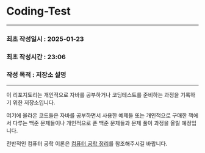 # Coding-Test

---
### 최초 작성일시 : 2025-01-23
### 최초 작성시간 : 23:06
### 작성 목적 : 저장소 설명

---
이 리포지토리는 개인적으로 자바를 공부하거나 코딩테스트를 준비하는 과정을 기록하기 위한 저장소입니다.

여기에 올라온 코드들은 자바를 공부하면서 사용한 예제들 또는 개인적으로 구매한 책에서 다루는 백준 문제들이나 개인적으로 푼 백준 문제들과 문제 풀이 과정을 올릴 예정입니다.

전반적인 컴퓨터 공학 이론은 [컴퓨터 공학 정리](https://github.com/seonghwanJang/my-study)를 참조해주시길 바랍니다.

